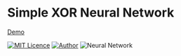 # Simple XOR Neural Network
[Demo](https://marksmirnov13.github.io/Simple-XOR-Neural-Network)

[![MIT Licence](https://img.shields.io/badge/license-MIT-blue.svg)](https://opensource.org/licenses/MIT)
[![Author](https://img.shields.io/badge/author-MarkSmirnov13-lightgrey.svg)](https://github.com/MarkSmirnov13)
![Neural Network](https://i.imgur.com/k4L44Qg.png)

